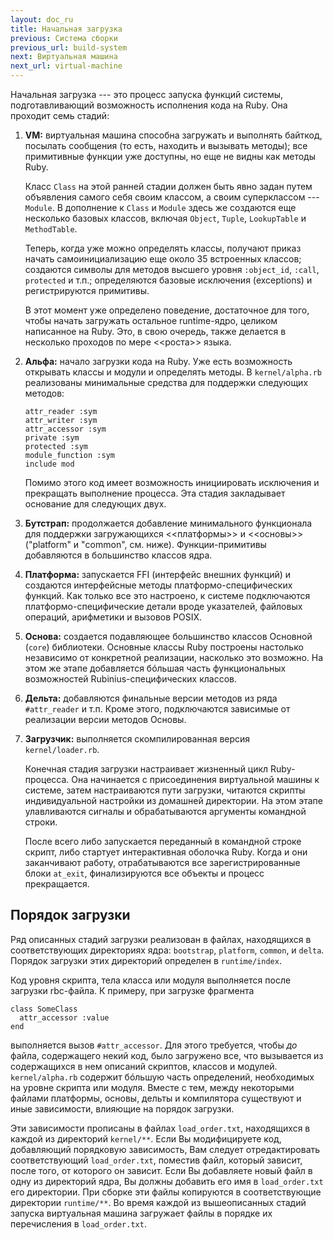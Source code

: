 ```yaml
---
layout: doc_ru
title: Начальная загрузка
previous: Система сборки
previous_url: build-system
next: Виртуальная машина
next_url: virtual-machine
---
```


Начальная загрузка --- это процесс запуска функций системы, подготавливающий
возможность исполнения кода на Ruby. Она проходит семь стадий:

1. **VM:** виртуальная машина способна загружать и выполнять байткод, посылать
   сообщения (то есть, находить и вызывать методы); все примитивные функции
   уже доступны, но еще не видны как методы Ruby.

   Класс `Class` на этой ранней стадии должен быть явно задан путем объявления
   самого себя своим классом, а своим суперклассом --- `Module`. В дополнение
   к `Class` и `Module` здесь же создаются еще несколько базовых классов,
   включая `Object`, `Tuple`, `LookupTable` и `MethodTable`.

   Теперь, когда уже можно определять классы, получают приказ начать
   самоинициализацию еще около 35 встроенных классов; создаются символы для
   методов высшего уровня `:object_id`, `:call`, `protected` и т.п.;
   определяются базовые исключения (exceptions) и регистрируются примитивы.

   В этот момент уже определено поведение, достаточное для того, чтобы начать
   загружать остальное runtime-ядро, целиком написанное на Ruby. Это, в свою
   очередь, также делается в несколько проходов по мере <<роста>> языка.

2. **Альфа:** начало загрузки кода на Ruby. Уже есть возможность открывать
   классы и модули и определять методы. В `kernel/alpha.rb` реализованы
   минимальные средства для поддержки следующих методов:

       attr_reader :sym
       attr_writer :sym
       attr_accessor :sym
       private :sym
       protected :sym
       module_function :sym
       include mod

   Помимо этого код имеет возможность инициировать исключения и прекращать
   выполнение процесса. Эта стадия закладывает основание для следующих двух.

3. **Бутстрап:** продолжается добавление минимального функционала для
   поддержки загружающихся <<платформы>> и <<основы>> ("platform" и "common",
   см. ниже). Функции-примитивы добавляются в большинство классов ядра.

4. **Платформа:** запускается FFI (интерфейс внешних функций) и создаются
   интерфейсные методы платформо-специфических функций. Как только все это
   настроено, к системе подключаются платформо-специфические детали вроде
   указателей, файловых операций, арифметики и вызовов POSIX.

5. **Основа:** создается подавляющее большинство классов Основной (`core`)
   библиотеки. Основные классы Ruby построены настолько независимо от
   конкретной реализации, насколько это возможно. На этом же этапе добавляется
   б&oacute;льшая часть функциональных возможностей Rubinius-специфических
   классов.

6. **Дельта:** добавляются финальные версии методов из ряда `#attr_reader` и
   т.п. Кроме этого, подключаются зависимые от реализации версии методов
   Основы.

7. **Загрузчик:** выполняется скомпилированная версия `kernel/loader.rb`.

   Конечная стадия загрузки настраивает жизненный цикл Ruby-процесса. Она
   начинается с присоединения виртуальной машины к системе, затем
   настраиваются пути загрузки, читаются скрипты индивидуальной настройки из
   домашней директории.  На этом этапе улавливаются сигналы и обрабатываются
   аргументы командной строки.

   После всего либо запускается переданный в командной строке скрипт, либо
   стартует интерактивная оболочка Ruby. Когда и они заканчивают работу,
   отрабатываются все зарегистрированные блоки `at_exit`, финализируются все
   объекты и процесс прекращается.


## Порядок загрузки

Ряд описанных стадий загрузки реализован в файлах, находящихся в
соответствующих директориях ядра: `bootstrap`, `platform`, `common`, и
`delta`. Порядок загрузки этих директорий определен в `runtime/index`.

Код уровня скрипта, тела класса или модуля выполняется после загрузки
rbc-файла. К примеру, при загрузке фрагмента

    class SomeClass
      attr_accessor :value
    end

выполняется вызов `#attr_accessor`. Для этого требуется, чтобы *до* файла,
содержащего некий код, было загружено все, что вызывается из содержащихся в
нем описаний скриптов, классов и модулей. `kernel/alpha.rb` содержит
б&oacute;льшую часть определений, необходимых на уровне скрипта или модуля.
Вместе с тем, между некоторыми файлами платформы, основы, дельты и компилятора
существуют и иные зависимости, влияющие на порядок загрузки.

Эти зависимости прописаны в файлах `load_order.txt`, находящихся в каждой из
директорий `kernel/**`. Если Вы модифицируете код, добавляющий порядковую
зависимость, Вам следует отредактировать соответствующий `load_order.txt`,
поместив файл, который зависит, после того, от которого он зависит. Если Вы
добавляете новый файл в одну из директорий ядра, Вы должны добавить его имя в
`load_order.txt` его директории. При сборке эти файлы копируются в
соответствующие директории `runtime/**`. Во время каждой из вышеописанных
стадий запуска виртуальная машина загружает файлы в порядке их перечисления в
`load_order.txt`.
